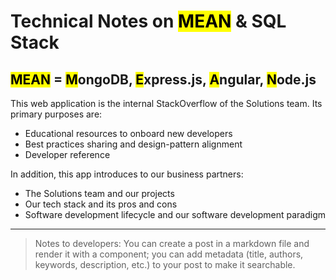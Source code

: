 # Technical Notes on <mark>MEAN</mark> &amp; SQL Stack

## <mark>MEAN</mark> = <mark>M</mark>ongoDB, <mark>E</mark>xpress.js, <mark>A</mark>ngular, <mark>N</mark>ode.js

This web application is the internal StackOverflow of the Solutions team. Its primary purposes are:

- Educational resources to onboard new developers
- Best practices sharing and design-pattern alignment
- Developer reference

In addition, this app introduces to our business partners:

- The Solutions team and our projects
- Our tech stack and its pros and cons
- Software development lifecycle and our software development paradigm

___

> Notes to developers: You can create a post in a markdown file and render it with a component; you can add metadata (title, authors, keywords, description, etc.) to your post to make it searchable.

